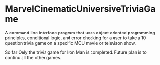 # MarvelCinematicUniversiveTriviaGame

A command line interface program that uses object oriented programming principles, conditional logic, and error checking for a user to take a 10 question trivia game on a specific MCU movie or televison show. 

So far Only the trivia game for Iron Man is completed. Future plan is to continu all the other games. 
